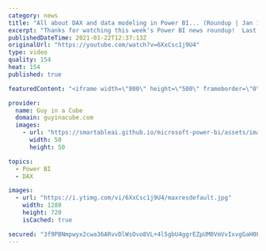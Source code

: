 ```yaml
---
category: news
title: "All about DAX and data modeling in Power BI... (Roundup | Jan 18, 2021)"
excerpt: "Thanks for watching this week's Power BI news roundup!  Last weeks roundup: https://guyinacu.be/roundup203 Patrick's tech video: https://guyinacu.be/paginated2021 Adam's tech video: https://guyinacu.be/whatispowerbi  🔴 Live Replay: https://guyinacu.be/live037  📢 Become a member: https://guyinacu.be/membership"
publishedDateTime: 2021-01-22T12:37:13Z
originalUrl: "https://youtube.com/watch?v=6XxCsc1j9U4"
type: video
quality: 154
heat: 154
published: true

featuredContent: "<iframe width=\"800\" height=\"500\" frameborder=\"0\" src=\"https://www.youtube.com/embed/6XxCsc1j9U4\" allow=\"accelerometer; autoplay; encrypted-media; gyroscope; picture-in-picture\" allowfullscreen></iframe>"

provider:
  name: Guy in a Cube
  domain: guyinacube.com
  images:
    - url: "https://smartableai.github.io/microsoft-power-bi/assets/images/organizations/guyinacube.com-50x50.jpg"
      width: 50
      height: 50

topics:
  - Power BI
  - DAX

images:
  - url: "https://i.ytimg.com/vi/6XxCsc1j9U4/maxresdefault.jpg"
    width: 1280
    height: 720
    isCached: true

secured: "3f9PBNmpwyx2cwa36ARvvDlWsOvo8VL+4l5gbU4ggrEZpUM0VmVvIxvgGaH0FWubl5pDz6en7QSl7aoftTAs4yfDC/nTkysw37fkeCzxdA5807iSO2u1FhsBQAQTKwessMkOq3vbwhQJDZ7wPg91Fa4wjjZQkJS1aL/Ni2/kGcdc35r1Jm0U307zsrLr1CPPaEw77vNPtHOf22tIAoF2/Ev5hLf2DLcx9GonMWuroT9FU4dJysjjKaanT9UOrvFldYhV632ruoGdFfr04ZkwbA3E+Ldl8pNGm7ogEPs5dbWSppRVZx7sHf4wQcAMcuJAjEIUzngTdZNsriqP7Br0TjABqVR4ASDePjirwZc0Mz0J2T0zjlbV19Ihy1uxKDzFBbGh1SjDh5UbcaUpCIYArfQWswSFEPlmF8tIQszs7n0=;IRG7LV18ehJbG7xAMtz8eQ=="
---
```


